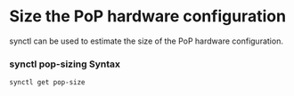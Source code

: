 # Size the PoP hardware configuration
synctl can be used to estimate the size of the PoP hardware configuration.

### synctl pop-sizing Syntax
```
synctl get pop-size
```
